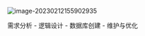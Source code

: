 ![image-20230212155902935](C:\Users\zhou\AppData\Roaming\Typora\typora-user-images\image-20230212155902935.png)













需求分析 - 逻辑设计 - 数据库创建 - 维护与优化
